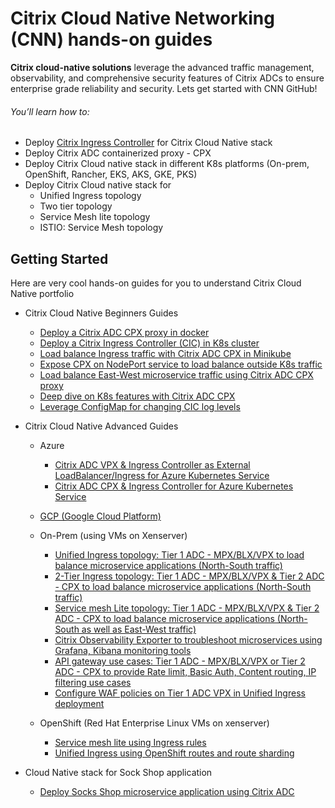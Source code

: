 
# Citrix Cloud Native Networking (CNN) hands-on guides
**Citrix cloud-native solutions** leverage the advanced traffic management, observability, and comprehensive security features of Citrix ADCs to ensure enterprise grade reliability and security. Lets get started with CNN GitHub!

###### You’ll learn how to:
* Deploy [Citrix Ingress Controller](https://github.com/citrix/citrix-k8s-ingress-controller) for Citrix Cloud Native stack
* Deploy Citrix ADC containerized proxy - CPX
* Deploy Citrix Cloud native stack in different K8s platforms (On-prem, OpenShift, Rancher, EKS, AKS, GKE, PKS)
* Deploy Citrix Cloud native stack for 
  * Unified Ingress topology
  * Two tier topology
  * Service Mesh lite topology
  * ISTIO: Service Mesh topology

## Getting Started
Here are very cool hands-on guides for you to understand Citrix Cloud Native portfolio
* Citrix Cloud Native Beginners Guides
  * [Deploy a Citrix ADC CPX proxy in docker](https://github.com/citrix/cloud-native-getting-started/blob/master/beginners-guide/cpx-in-docker.md)
  * [Deploy a Citrix Ingress Controller (CIC) in K8s cluster](https://github.com/citrix/cloud-native-getting-started/blob/master/beginners-guide/cic-in-k8s.md)
  * [Load balance Ingress traffic with Citrix ADC CPX in Minikube](https://github.com/citrix/cloud-native-getting-started/blob/master/beginners-guide/cpx-in-minikube.md)
  * [Expose CPX on NodePort service to load balance outside K8s traffic](https://github.com/citrix/cloud-native-getting-started/blob/master/beginners-guide/North-South-cpx-ingress-proxy.md)
  * [Load balance East-West microservice traffic using Citrix ADC CPX proxy](https://github.com/citrix/cloud-native-getting-started/blob/master/beginners-guide/East-West-cpx-ingress-proxy.md)
  * [Deep dive on K8s features with Citrix ADC CPX](https://github.com/citrix/cloud-native-getting-started/blob/master/beginners-guide/k8s-features-deepdive-using-cpx.md)
  * [Leverage ConfigMap for changing CIC log levels](https://github.com/citrix/cloud-native-getting-started/blob/master/beginners-guide/configmap-for-loglevels.md)

* Citrix Cloud Native Advanced Guides
  * Azure
    * [Citrix ADC VPX & Ingress Controller as External LoadBalancer/Ingress for Azure Kubernetes Service](/azure/unified-ingress)
    * [Citrix ADC CPX & Ingress Controller for Azure Kubernetes Service](/azure/marketplace-cpx)
  * [GCP (Google Cloud Platform)](https://github.com/citrix/example-cpx-vpx-for-kubernetes-2-tier-microservices/edit/master/gcp)
  * On-Prem (using VMs on Xenserver)
    * [Unified Ingress topology: Tier 1 ADC - MPX/BLX/VPX to load balance microservice applications (North-South traffic)](https://github.com/citrix/cloud-native-getting-started/tree/master/on-prem/Unified-Ingress)
    * [2-Tier Ingress topology: Tier 1 ADC - MPX/BLX/VPX & Tier 2 ADC - CPX to load balance microservice applications (North-South traffic)](https://github.com/citrix/cloud-native-getting-started/tree/master/on-prem/2-Tier-deployment)
    * [Service mesh Lite topology: Tier 1 ADC - MPX/BLX/VPX & Tier 2 ADC - CPX to load balance microservice applications (North-South as well as East-West traffic)](https://github.com/citrix/example-cpx-vpx-for-kubernetes-2-tier-microservices/edit/master/on-prem)
    * [Citrix Observability Exporter to troubleshoot microservices using Grafana, Kibana monitoring tools](https://github.com/citrix/cloud-native-getting-started/blob/master/on-prem/ServiceMeshLite/coe/README.md)
    * [API gateway use cases: Tier 1 ADC - MPX/BLX/VPX or Tier 2 ADC - CPX to provide Rate limit, Basic Auth, Content routing, IP filtering use cases](https://github.com/citrix/cloud-native-getting-started/tree/master/on-prem/ServiceMeshLite/API-gateway)
    * [Configure WAF policies on Tier 1 ADC VPX in Unified Ingress deployment](https://github.com/citrix/cloud-native-getting-started/tree/master/on-prem/Unified-Ingress#section-e-configure-waf-policies-on-vpx-using-waf-crds)

  * OpenShift (Red Hat Enterprise Linux VMs on xenserver)
    * [Service mesh lite using Ingress rules](https://github.com/citrix/example-cpx-vpx-for-kubernetes-2-tier-microservices/tree/master/openshift)
    * [Unified Ingress using OpenShift routes and route sharding](https://github.com/citrix/example-cpx-vpx-for-kubernetes-2-tier-microservices/tree/master/openshift/openshift-routes)

* Cloud Native stack for Sock Shop application
    * [Deploy Socks Shop microservice application using Citrix ADC](https://github.com/citrix/cloud-native-getting-started/tree/master/on-prem/ServiceMeshLite/sock-shop)
